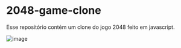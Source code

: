# 2048-game-clone
Esse repositório contém um clone do jogo 2048 feito em javascript.

![image](https://user-images.githubusercontent.com/29892001/158189922-3da2ffee-77ae-4be3-89bf-c3be0fc00bc5.png)

